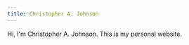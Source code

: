```yaml
---
title: Christopher A. Johnson
---
```


Hi, I'm Christopher A. Johnson. This is my personal website.
